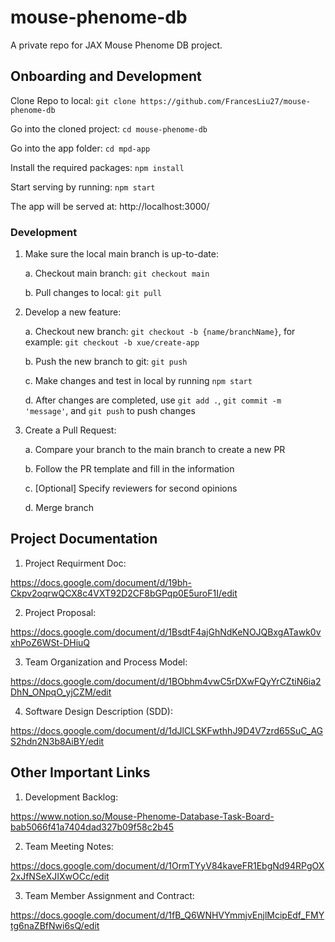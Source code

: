 # mouse-phenome-db
A private repo for JAX Mouse Phenome DB project.

## Onboarding and Development

Clone Repo to local: `git clone https://github.com/FrancesLiu27/mouse-phenome-db`

Go into the cloned project: `cd mouse-phenome-db`

Go into the app folder: `cd mpd-app`

Install the required packages: `npm install`

Start serving by running: `npm start`

The app will be served at: http://localhost:3000/

### Development
   
1. Make sure the local main branch is up-to-date:
   
   a. Checkout main branch: `git checkout main`
   
   b. Pull changes to local: `git pull`
   
2. Develop a new feature:
   
   a. Checkout new branch: `git checkout -b {name/branchName}`, for example: `git checkout -b xue/create-app`
   
   b. Push the new branch to git: `git push`
   
   c. Make changes and test in local by running `npm start`
   
   d. After changes are completed, use `git add .`, `git commit -m 'message'`, and `git push` to push changes

3. Create a Pull Request:
   
   a. Compare your branch to the main branch to create a new PR
   
   b. Follow the PR template and fill in the information
   
   c. [Optional] Specify reviewers for second opinions
   
   d. Merge branch


## Project Documentation

1. Project Requirment Doc:

https://docs.google.com/document/d/19bh-Ckpv2oqrwQCX8c4VXT92D2CF8bGPqp0E5uroF1I/edit

2. Project Proposal:

https://docs.google.com/document/d/1BsdtF4ajGhNdKeNOJQBxgATawk0vxhPoZ6WSt-DHiuQ

3. Team Organization and Process Model:

https://docs.google.com/document/d/1BObhm4vwC5rDXwFQyYrCZtiN6ia2DhN_ONpqO_yjCZM/edit

4. Software Design Description (SDD):

https://docs.google.com/document/d/1dJlCLSKFwthhJ9D4V7zrd65SuC_AGS2hdn2N3b8AiBY/edit


## Other Important Links

1. Development Backlog:

https://www.notion.so/Mouse-Phenome-Database-Task-Board-bab5066f41a7404dad327b09f58c2b45

2. Team Meeting Notes:

https://docs.google.com/document/d/1OrmTYyV84kaveFR1EbgNd94RPgOX2xJfNSeXJIXwOCc/edit

3. Team Member Assignment and Contract:

https://docs.google.com/document/d/1fB_Q6WNHVYmmjvEnjlMcipEdf_FMYtg6naZBfNwi6sQ/edit









